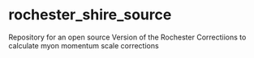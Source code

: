 # rochester_shire_source
Repository for an open source Version of the Rochester Correctiions to calculate myon momentum scale corrections
